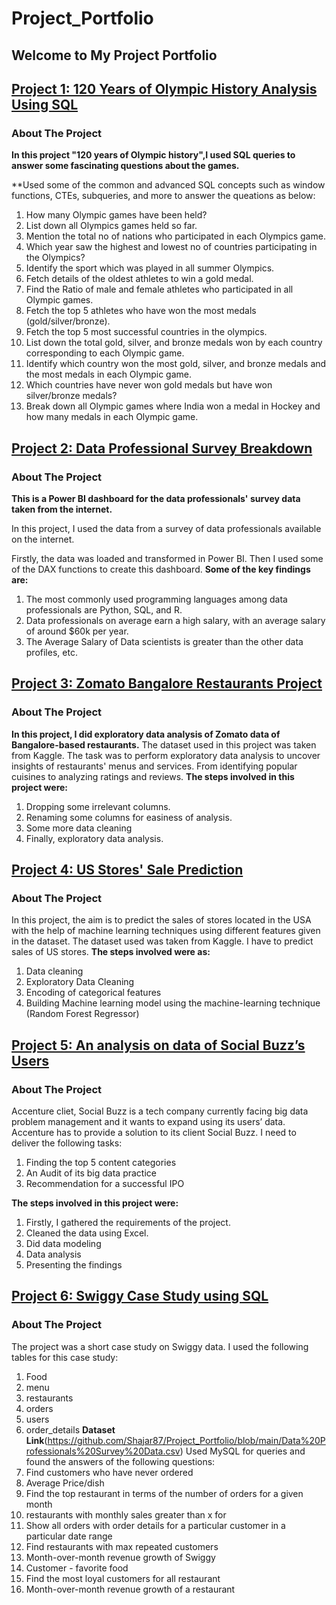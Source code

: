 # Project_Portfolio 
## Welcome to My Project Portfolio
## [Project 1: 120 Years of Olympic History Analysis Using SQL](https://github.com/Shajar87/Project_Portfolio/blob/main/Olympic%20History%20Analysis.pdf)
### About The Project
**In this project "120 years of Olympic history",I used SQL queries to answer some fascinating questions about the games.**

**Used some of the common and advanced SQL concepts such as window functions, CTEs, subqueries, and more to answer the queations as below:

1. How many Olympic games have been held?
2. List down all Olympics games held so far.
3. Mention the total no of nations who participated in each Olympics game.
4. Which year saw the highest and lowest no of countries participating in the Olympics?
5. Identify the sport which was played in all summer Olympics.
6. Fetch details of the oldest athletes to win a gold medal.
7. Find the Ratio of male and female athletes who participated in all Olympic games.
8. Fetch the top 5 athletes who have won the most medals (gold/silver/bronze).
9. Fetch the top 5 most successful countries in the olympics.
10. List down the total gold, silver, and bronze medals won by each country corresponding to each Olympic game.
11. Identify which country won the most gold, silver, and bronze medals and the most medals in each Olympic game.
12. Which countries have never won gold medals but have won silver/bronze medals?
13. Break down all Olympic games where India won a medal in Hockey and how many medals in each Olympic game.

## [Project 2: Data Professional Survey Breakdown](https://github.com/Shajar87/Project_Portfolio/blob/main/BI%20Project%201.pbix)
### About The Project
**This is a Power BI dashboard for the data professionals' survey data taken from the internet.**

In this project, I used the data from a survey of data professionals available on the internet.

Firstly, the data was loaded and transformed in Power BI.
Then I used some of the DAX functions to create this dashboard.
**Some of the key findings are:**
1. The most commonly used programming languages among data professionals are Python, SQL, and R.
2. Data professionals on average earn a high salary, with an average salary of around $60k per year.
3. The Average Salary of Data scientists is greater than the other data profiles, etc.

## [Project 3: Zomato Bangalore Restaurants Project](https://www.kaggle.com/code/mohd647/zomato-bangalore-data-eda)
### About The Project
**In this project, I did exploratory data analysis of Zomato data of Bangalore-based restaurants.**
The dataset used in this project was taken from Kaggle.
The task was to perform exploratory data analysis to uncover insights of restaurants' menus and services. From identifying popular cuisines to analyzing ratings and reviews.
**The steps involved in this project were:**
1. Dropping some irrelevant columns.
2. Renaming some columns for easiness of analysis.
3. Some more data cleaning
4. Finally, exploratory data analysis.

## [Project 4: US Stores' Sale Prediction](https://www.kaggle.com/code/mohd647/us-store-sale-prediction)
### About The Project
In this project, the aim is to predict the sales of stores located in the USA with the help of machine learning techniques using different features given in the dataset.
The dataset used was taken from Kaggle.  I have to predict sales of US stores.
**The steps involved were as:**
1. Data cleaning
2. Exploratory Data Cleaning
3. Encoding of categorical features
4. Building Machine learning model using the machine-learning technique (Random Forest Regressor)

## [Project 5: An analysis on data of Social Buzz’s Users](https://github.com/Shajar87/Project_Portfolio/blob/main/Social%20Buzz%20data%20analysis.pptx)
### About The Project
Accenture  cliet, Social Buzz is a tech company currently facing big data problem management and it wants to expand using its users’ data.
Accenture has to provide a solution to its client Social Buzz.
I need to deliver the following tasks:

1. Finding the top 5 content categories
2. An Audit of its big data practice
3. Recommendation for a successful IPO

**The steps involved in this project were:**
1. Firstly, I gathered the requirements of the project.
2. Cleaned the data using Excel.
3. Did data modeling
4. Data analysis
5. Presenting the findings

## [Project 6: Swiggy Case Study using SQL](https://github.com/Shajar87/Project_Portfolio/blob/main/swiggy%20case%20study%20project.xlsx)
### About The Project
The project was a short case study on Swiggy data.
I used the following tables for this case study:
1. Food
2. menu
3. restaurants 
4. orders 
5. users 
6. order_details
**Dataset Link**(https://github.com/Shajar87/Project_Portfolio/blob/main/Data%20Professionals%20Survey%20Data.csv)
Used MySQL for queries and found the answers of the following questions:
1. Find customers who have never ordered
2. Average Price/dish
3. Find the top restaurant in terms of the number of orders for a given month
4. restaurants with monthly sales greater than x for
5. Show all orders with order details for a particular customer in a particular date range
6. Find restaurants with max repeated   customers
7. Month-over-month revenue growth of Swiggy
8. Customer - favorite food
9. Find the most loyal customers for all restaurant
10. Month-over-month revenue growth of a restaurant






